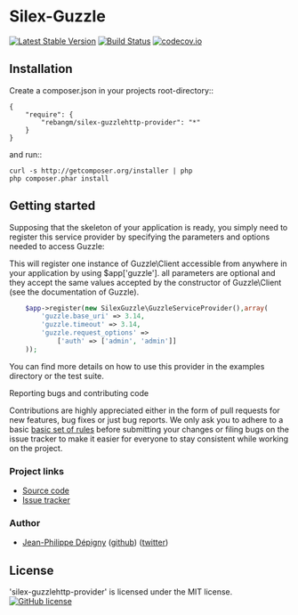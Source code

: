 Silex-Guzzle
================

[![Latest Stable Version](https://poser.pugx.org/rebangm/silex-guzzlehttp-provider/v/stable)](https://packagist.org/packages/rebangm/silex-guzzlehttp-provider)
[![Build Status](https://api.travis-ci.org/rebangm/silex-guzzlehttp-provider.png?branch=master)](https://travis-ci.org/rebangm/silex-guzzlehttp-provider)
[![codecov.io](http://codecov.io/github/rebangm/silex-guzzlehttp-provider/coverage.svg?branch=master)](http://codecov.io/github/rebangm/silex-guzzlehttp-provider?branch=master)

Installation
------------

Create a composer.json in your projects root-directory::

    {
        "require": {
            "rebangm/silex-guzzlehttp-provider": "*"
        }
    }

and run::

    curl -s http://getcomposer.org/installer | php
    php composer.phar install


Getting started
----------------

Supposing that the skeleton of your application is ready, you simply need to register this service provider by specifying the parameters and options needed to access Guzzle:

This will register one instance of Guzzle\Client accessible from anywhere in your application by using $app['guzzle']. all parameters are optional and they accept the same values accepted by the constructor of Guzzle\Client (see the documentation of Guzzle).

```php
    $app->register(new SilexGuzzle\GuzzleServiceProvider(),array(
        'guzzle.base_uri' => 3.14,
        'guzzle.timeout' => 3.14,
        'guzzle.request_options' =>
            ['auth' => ['admin', 'admin']]
    ));
```


You can find more details on how to use this provider in the examples directory or the test suite.

Reporting bugs and contributing code

Contributions are highly appreciated either in the form of pull requests for new features, bug fixes or just bug reports. We only ask you to adhere to a basic [basic set of rules](CONTRIBUTING.md) before submitting your changes or filing bugs on the issue tracker to make it easier for everyone to stay consistent while working on the project.

### Project links ###

- [Source code](http://github.com/rebangm/silex-guzzlehttp-provider)
- [Issue tracker](http://github.com/rebangm/silex-guzzlehttp-provider/issues)


### Author ###

- [Jean-Philippe Dépigny](mailto:jp.depigny@gmail.com)
  ([github](http://github.com/rebangm))
  ([twitter](https://twitter.com/rhadamanthiss))

License
-------

'silex-guzzlehttp-provider' is licensed under the MIT license. [![GitHub license](https://img.shields.io/badge/license-MIT-blue.svg)](https://raw.githubusercontent.com/rebangm/silex-guzzlehttp-provider/master/LICENSE.md)
